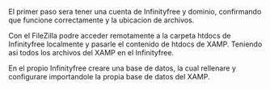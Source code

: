 El primer paso sera tener una cuenta de Infinityfree y dominio, confirmando que funcione correctamente y la ubicacion de archivos.

Con el FileZilla podre acceder remotamente a la carpeta htdocs de Infinityfree localmente y pasarle el contenido de htdocs de XAMP.
Teniendo asi todos los archivos del XAMP en el Infinityfree.

En el propio Infinityfree creare una base de datos, la cual rellenare y configurare importandole la propia base de datos del XAMP.
